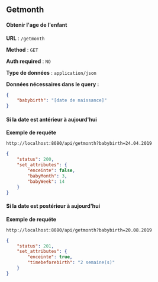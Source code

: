 ## Getmonth

####  Obtenir l'age de l'enfant

**URL** :  `/getmonth`

**Method** : `GET`

**Auth required** : `NO`

**Type de données** : `application/json`

**Données nécessaires dans le query :**

```json
{
    "babybirth": "[date de naissance]"
}
```

#### Si la date est antérieur à aujourd'hui

**Exemple de requéte**

    http://localhost:8080/api/getmonth?babybirth=24.04.2019
    

```json
{
    "status": 200,
    "set_attributes": {
        "enceinte": false,
        "babyMonth": 3,
        "babyWeek": 14
    }
}
```

#### Si la date est postérieur à aujourd'hui

**Exemple de requéte**

    http://localhost:8080/api/getmonth?babybirth=20.08.2019

```json
{
    "status": 201,
    "set_attributes": {
        "enceinte": true,
        "timebeforebirth": "2 semaine(s)"
    }
}
```
